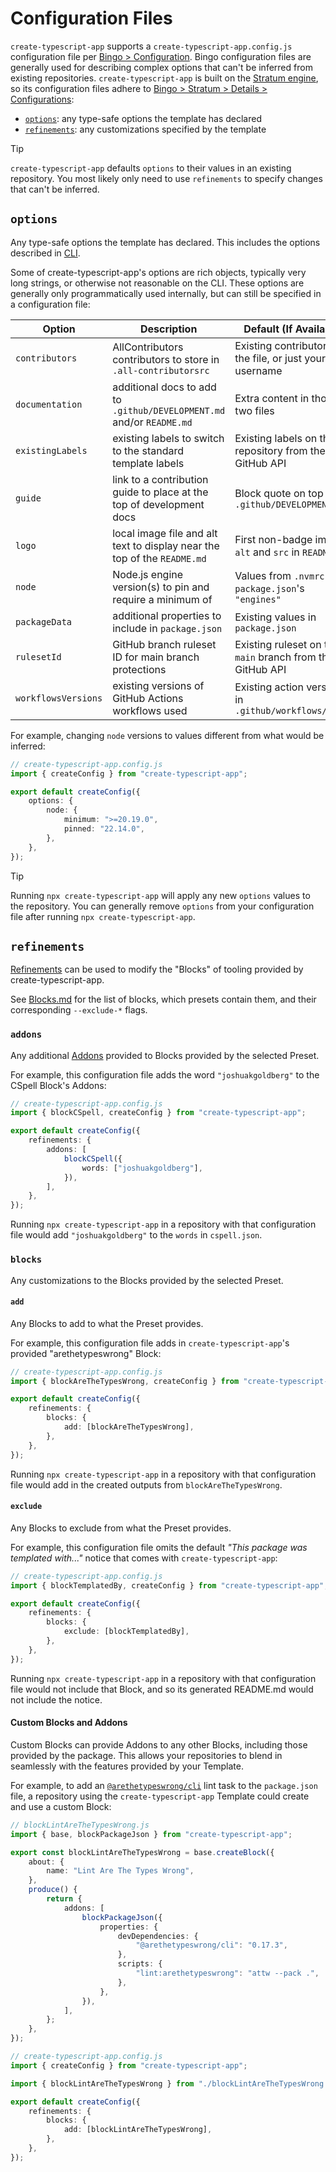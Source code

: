 # Configuration Files

`create-typescript-app` supports a `create-typescript-app.config.js` configuration file per [Bingo > Configuration](https://www.create.bingo/configuration).
Bingo configuration files are generally used for describing complex options that can't be inferred from existing repositories.
`create-typescript-app` is built on the [Stratum engine](https:://create.bingo/engines/stratum/about), so its configuration files adhere to [Bingo > Stratum > Details > Configurations](https://www.create.bingo/engines/stratum/details/configurations):

- [`options`](#options): any type-safe options the template has declared
- [`refinements`](#refinements): any customizations specified by the template

> [!TIP]  
> `create-typescript-app` defaults `options` to their values in an existing repository.
> You most likely only need to use `refinements` to specify changes that can't be inferred.

## `options`

Any type-safe options the template has declared.
This includes the options described in [CLI](./CLI.md).

Some of create-typescript-app's options are rich objects, typically very long strings, or otherwise not reasonable on the CLI.
These options are generally only programmatically used internally, but can still be specified in a configuration file:

| Option              | Description                                                              | Default (If Available)                                    |
| ------------------- | ------------------------------------------------------------------------ | --------------------------------------------------------- |
| `contributors`      | AllContributors contributors to store in `.all-contributorsrc`           | Existing contributors in the file, or just your username  |
| `documentation`     | additional docs to add to `.github/DEVELOPMENT.md` and/or `README.md`    | Extra content in those two files                          |
| `existingLabels`    | existing labels to switch to the standard template labels                | Existing labels on the repository from the GitHub API     |
| `guide`             | link to a contribution guide to place at the top of development docs     | Block quote on top of `.github/DEVELOPMENT.md`            |
| `logo`              | local image file and alt text to display near the top of the `README.md` | First non-badge image's `alt` and `src` in `README.md`    |
| `node`              | Node.js engine version(s) to pin and require a minimum of                | Values from `.nvmrc` and `package.json`'s `"engines"`     |
| `packageData`       | additional properties to include in `package.json`                       | Existing values in `package.json`                         |
| `rulesetId`         | GitHub branch ruleset ID for main branch protections                     | Existing ruleset on the `main` branch from the GitHub API |
| `workflowsVersions` | existing versions of GitHub Actions workflows used                       | Existing action versions in `.github/workflows/*.yml`     |

For example, changing `node` versions to values different from what would be inferred:

```ts
// create-typescript-app.config.js
import { createConfig } from "create-typescript-app";

export default createConfig({
	options: {
		node: {
			minimum: ">=20.19.0",
			pinned: "22.14.0",
		},
	},
});
```

> [!TIP]  
> Running `npx create-typescript-app` will apply any new `options` values to the repository.
> You can generally remove `options` from your configuration file after running `npx create-typescript-app`.

## `refinements`

[Refinements](https://www.create.bingo/engines/stratum/details/configurations#refinements) can be used to modify the "Blocks" of tooling provided by create-typescript-app.

See [Blocks.md](./Blocks.md) for the list of blocks, which presets contain them, and their corresponding `--exclude-*` flags.

### `addons`

Any additional [Addons](https://www.create.bingo/engines/stratum/concepts/blocks#addons) provided to Blocks provided by the selected Preset.

For example, this configuration file adds the word `"joshuakgoldberg"` to the CSpell Block's Addons:

```ts
// create-typescript-app.config.js
import { blockCSpell, createConfig } from "create-typescript-app";

export default createConfig({
	refinements: {
		addons: [
			blockCSpell({
				words: ["joshuakgoldberg"],
			}),
		],
	},
});
```

Running `npx create-typescript-app` in a repository with that configuration file would add `"joshuakgoldberg"` to the `words` in `cspell.json`.

### `blocks`

Any customizations to the Blocks provided by the selected Preset.

#### `add`

Any Blocks to add to what the Preset provides.

For example, this configuration file adds in `create-typescript-app`'s provided "arethetypeswrong" Block:

```ts
// create-typescript-app.config.js
import { blockAreTheTypesWrong, createConfig } from "create-typescript-app";

export default createConfig({
	refinements: {
		blocks: {
			add: [blockAreTheTypesWrong],
		},
	},
});
```

Running `npx create-typescript-app` in a repository with that configuration file would add in the created outputs from `blockAreTheTypesWrong`.

#### `exclude`

Any Blocks to exclude from what the Preset provides.

For example, this configuration file omits the default _"This package was templated with..."_ notice that comes with `create-typescript-app`:

```ts
// create-typescript-app.config.js
import { blockTemplatedBy, createConfig } from "create-typescript-app";

export default createConfig({
	refinements: {
		blocks: {
			exclude: [blockTemplatedBy],
		},
	},
});
```

Running `npx create-typescript-app` in a repository with that configuration file would not include that Block, and so its generated README.md would not include the notice.

#### Custom Blocks and Addons

Custom Blocks can provide Addons to any other Blocks, including those provided by the package.
This allows your repositories to blend in seamlessly with the features provided by your Template.

For example, to add an [`@arethetypeswrong/cli`](https://www.npmjs.com/package/@arethetypeswrong/cli) lint task to the `package.json` file, a repository using the `create-typescript-app` Template could create and use a custom Block:

```ts
// blockLintAreTheTypesWrong.js
import { base, blockPackageJson } from "create-typescript-app";

export const blockLintAreTheTypesWrong = base.createBlock({
	about: {
		name: "Lint Are The Types Wrong",
	},
	produce() {
		return {
			addons: [
				blockPackageJson({
					properties: {
						devDependencies: {
							"@arethetypeswrong/cli": "0.17.3",
						},
						scripts: {
							"lint:arethetypeswrong": "attw --pack .",
						},
					},
				}),
			],
		};
	},
});
```

```ts
// create-typescript-app.config.js
import { createConfig } from "create-typescript-app";

import { blockLintAreTheTypesWrong } from "./blockLintAreTheTypesWrong.js";

export default createConfig({
	refinements: {
		blocks: {
			add: [blockLintAreTheTypesWrong],
		},
	},
});
```
